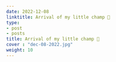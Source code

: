 ```yaml
---
date: 2022-12-08
linktitle: Arrival of my little champ 👶
type:
- post
- posts
title: Arrival of my little champ 👶
cover : "dec-08-2022.jpg"
weight: 10
---
```



